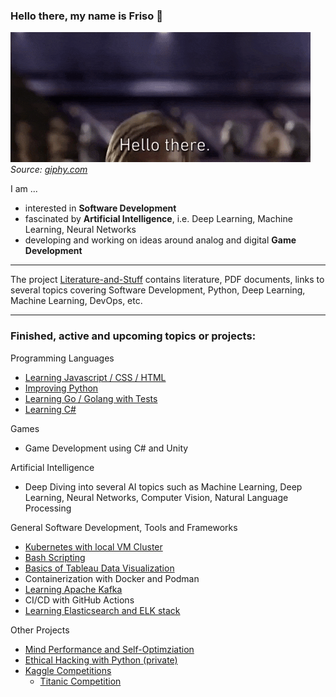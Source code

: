 ### Hello there, my name is Friso 👋

![alt text](./giphy-hello-there.gif)\
_Source: [giphy.com](https://giphy.com/gifs/starwars-star-wars-episode-3-xTiIzJSKB4l7xTouE8)_

<!--
**FOehlschlaeger/FOehlschlaeger** is a ✨ _special_ ✨ repository because its `README.md` (this file) appears on your GitHub profile.

Here are some ideas to get you started:

- 🔭 I’m currently working on ...
- 🌱 I’m currently learning ...
- 👯 I’m looking to collaborate on ...
- 🤔 I’m looking for help with ...
- 💬 Ask me about ...
- 📫 How to reach me: ...
- 😄 Pronouns: ...
- ⚡ Fun fact: ...
-->

I am ...
- interested in **Software Development**
- fascinated by **Artificial Intelligence**, i.e. Deep Learning, Machine Learning, Neural Networks
- developing and working on ideas around analog and digital **Game Development**

---
The project [Literature-and-Stuff](https://github.com/FOehlschlaeger/Literature-and-Stuff) contains literature, PDF documents, links to several topics covering Software Development, Python, Deep Learning, Machine Learning, DevOps, etc.

<!--
---
### OpenSource Contributions
- [Deepl Python](https://github.com/DeepLcom/deepl-python)
-->

---
### Finished, active and upcoming topics or projects:
Programming Languages
- [Learning Javascript / CSS / HTML](https://github.com/FOehlschlaeger/Learning-Javascript-CSS-HTML)
- [Improving Python](https://github.com/FOehlschlaeger/Improving-Python)
- [Learning Go / Golang with Tests](https://github.com/FOehlschlaeger/Learn-Go-with-Tests)
- [Learning C#](https://github.com/FOehlschlaeger/Learning-C-Sharp)


Games
- Game Development using C# and Unity


Artificial Intelligence
- Deep Diving into several AI topics such as Machine Learning, Deep Learning, Neural Networks, Computer Vision, Natural Language Processing


General Software Development, Tools and Frameworks
- [Kubernetes with local VM Cluster](https://github.com/FOehlschlaeger/Learning-Kubernetes)
- [Bash Scripting](https://github.com/FOehlschlaeger/Learn-Bash-Scripting)
- [Basics of Tableau Data Visualization](https://github.com/FOehlschlaeger/udemy-tableau-fundamentals-of-data-visualization)
- Containerization with Docker and Podman
- [Learning Apache Kafka](https://github.com/FOehlschlaeger/Learning-Kafka)
- CI/CD with GitHub Actions
- [Learning Elasticsearch and ELK stack](https://github.com/FOehlschlaeger/Learning-Elastic)


Other Projects
- [Mind Performance and Self-Optimziation](https://github.com/FOehlschlaeger/Mind-and-Memory)
- [Ethical Hacking with Python (private)](https://github.com/FOehlschlaeger/udemy-ethical-hacking-python)
- [Kaggle Competitions](https://www.kaggle.com/)
  - [Titanic Competition](https://github.com/FOehlschlaeger/Kaggle_Titanic)

